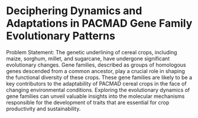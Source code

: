 # Deciphering Dynamics and Adaptations in PACMAD Gene Family Evolutionary Patterns
Problem Statement: The genetic underlining of cereal crops, including maize, sorghum, millet, and sugarcane, have undergone significant evolutionary changes. Gene families, described as groups of homologous genes descended from a common ancestor, play a crucial role in shaping the functional diversity of these crops. These gene families are likely to be a key contributors to the adaptability of PACMAD cereal crops in the face of changing environmental conditions. Exploring the evolutionary dynamics of gene families can unveil valuable insights into the molecular mechanisms responsible for the development of traits that are essential for crop productivity and sustainability.
